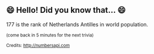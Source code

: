 ## :smile: Hello! Did you know that... :smile:
177 is the rank of Netherlands Antilles in world population.

<sup>(come back in 5 minutes for the next trivia)</sup>


<sup>Credits: http://numbersapi.com</sup>
